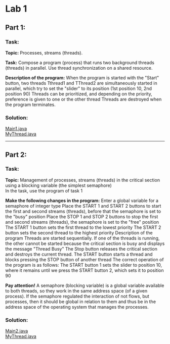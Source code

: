 # Lab 1

## Part 1:
### Task:
**Topic:** 
Processes, streams (threads).  

**Task:** 
Compose a program (process) that runs two background threads (threads) in parallel. Use thread synchronization on a shared resource.  

**Description of the program:** 
When the program is started with the "Start" button, two threads Tthread1 and TThread2 are simultaneously started in parallel, which try to set the "slider" to its position (1st position 10, 2nd position 90)
Threads can be prioritized, and depending on the priority, preference is given to one or the other thread
Threads are destroyed when the program terminates.

### Solution:
[Main1.java](Main1.java)  
[MyThread.java](MyThread.java)

---

## Part 2:
### Task:
**Topic:** 
Management of processes, streams (threads) in the critical section using a blocking variable (the simplest semaphore)  
In the task, use the program of task 1  

**Make the following changes in the program:**
Enter a global variable for a semaphore of integer type
Place the START 1 and START 2 buttons to start the first and second streams (threads), before that the semaphore is set to the "busy" position
Place the STOP 1 and STOP 2 buttons to stop the first and second streams (threads), the semaphore is set to the "free" position
The START 1 button sets the first thread to the lowest priority
The START 2 button sets the second thread to the highest priority
Description of the program
Threads are started sequentially. If one of the threads is running, the other cannot be started because the critical section is busy and displays the message "Thread Busy"
The Stop button releases the critical section and destroys the current thread.
The START button starts a thread and blocks pressing the STOP button of another thread
The correct operation of the program is as follows: The START button 1 sets the slider to position 10, where it remains until we press the START button 2, which sets it to position 90

**Pay attention!** A semaphore (blocking variable) is a global variable available to both threads, so they work in the same address space (of a given process).
If the semaphore regulated the interaction of not flows, but processes, then it should be global in relation to them and thus be in the address space of the operating system that manages the processes.

### Solution:
[Main2.java](Main2.java)  
[MyThread.java](MyThread.java)